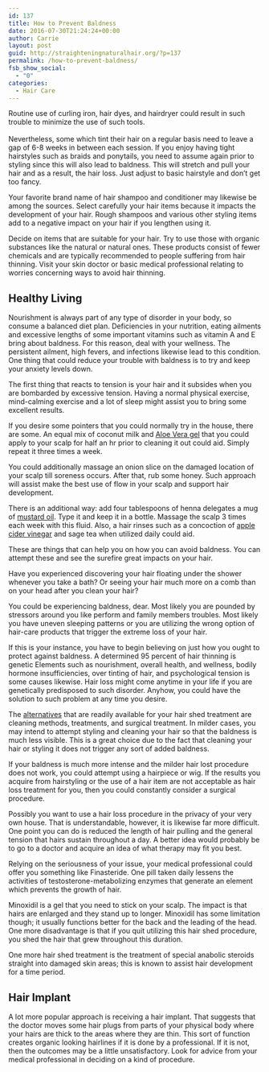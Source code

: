 ```yaml
---
id: 137
title: How to Prevent Baldness
date: 2016-07-30T21:24:24+00:00
author: Carrie
layout: post
guid: http://straighteningnaturalhair.org/?p=137
permalink: /how-to-prevent-baldness/
fsb_show_social:
  - "0"
categories:
  - Hair Care
---
```

<p style="text-align: left;">
  Routine use of curling iron, hair dyes, and hairdryer could result in such trouble to minimize the use of such tools.<br /> <br /> Nevertheless, some which tint their hair on a regular basis need to leave a gap of 6-8 weeks in between each session. If you enjoy having tight hairstyles such as braids and ponytails, you need to assume again prior to styling since this will also lead to baldness. This will stretch and pull your hair and as a result, the hair loss. Just adjust to basic hairstyle and don&#8217;t get too fancy.<!--more-->
</p>

<p style="text-align: left;">
  Your favorite brand name of hair shampoo and conditioner may likewise be among the sources. Select carefully your hair items because it impacts the development of your hair. Rough shampoos and various other styling items add to a negative impact on your hair if you lengthen using it.
</p>

<p style="text-align: left;">
  Decide on items that are suitable for your hair. Try to use those with organic substances like the natural or natural ones. These products consist of fewer chemicals and are typically recommended to people suffering from hair thinning. Visit your skin doctor or basic medical professional relating to worries concerning ways to avoid hair thinning.
</p>

## Healthy Living

<p style="text-align: left;">
  Nourishment is always part of any type of disorder in your body, so consume a balanced diet plan. Deficiencies in your nutrition, eating ailments and excessive lengths of some important vitamins such as vitamin A and E bring about baldness. For this reason, deal with your wellness. The persistent ailment, high fevers, and infections likewise lead to this condition. One thing that could reduce your trouble with baldness is to try and keep your anxiety levels down.
</p>

<p style="text-align: left;">
  The first thing that reacts to tension is your hair and it subsides when you are bombarded by excessive tension. Having a normal physical exercise, mind-calming exercise and a lot of sleep might assist you to bring some excellent results.
</p>

<p style="text-align: left;">
  If you desire some pointers that you could normally try in the house, there are some. An equal mix of coconut milk and <a id="amznPsBmLink_7702120" class="amzn_ps_bm_tl" href="http://www.amazon.com/Amara-Organics-Aloe-Organic-Pressed/dp/B00WRN3TBU/ref=as_li_bk_tl/?tag=strainaturhai-20&linkId=17093b90e1ab6b00b3b707e921cfbb3e&linkCode=ktl" target="_blank" rel="nofollow noopener noreferrer" data-amzn-ps-bm-keyword="aloe Vera gel" data-amzn-link-id="17093b90e1ab6b00b3b707e921cfbb3e">Aloe Vera gel</a><img id="amznPsBmPixel_7702120" style="border: none !important; margin: 0px !important; padding: 0px !important; height: 0px !important; width: 0px !important;" src="https://ir-na.amazon-adsystem.com/e/ir?source=bk&t=strainaturhai-20&bm-id=default&l=ktl&linkId=17093b90e1ab6b00b3b707e921cfbb3e&_cb=1494118598850" alt="" width="0" height="0" border="0" /> that you could apply to your scalp for half an hr prior to cleaning it out could aid. Simply repeat it three times a week.
</p>

<p style="text-align: left;">
  You could additionally massage an onion slice on the damaged location of your scalp till soreness occurs. After that, rub some honey. Such approach will assist make the best use of flow in your scalp and support hair development.
</p>

<p style="text-align: left;">
  There is an additional way: add four tablespoons of henna delegates a mug of <a id="amznPsBmLink_6835565" class="amzn_ps_bm_tl" href="http://www.amazon.com/Dabur-Mustard-Oil-16-9Oz/dp/B003K2NH4Q/ref=as_li_bk_tl/?tag=strainaturhai-20&linkId=b40597b3cae534fc85ba30a0e9794194&linkCode=ktl" target="_blank" rel="nofollow noopener noreferrer" data-amzn-ps-bm-keyword="mustard oil" data-amzn-link-id="b40597b3cae534fc85ba30a0e9794194">mustard oil</a><img id="amznPsBmPixel_6835565" style="border: none !important; margin: 0px !important; padding: 0px !important; height: 0px !important; width: 0px !important;" src="https://ir-na.amazon-adsystem.com/e/ir?source=bk&t=strainaturhai-20&bm-id=default&l=ktl&linkId=b40597b3cae534fc85ba30a0e9794194&_cb=1494117240820" alt="" width="0" height="0" border="0" />. Type it and keep it in a bottle. Massage the scalp 3 times each week with this fluid. Also, a hair rinses such as a concoction of <a id="amznPsBmLink_6546111" class="amzn_ps_bm_tl" href="http://www.amazon.com/Bragg-Organic-Apple-Cider-Vinegar/dp/B001ID6MIC/ref=as_li_bk_tl/?tag=strainaturhai-20&linkId=ad148882c235b121cd84dbc3a7d31b98&linkCode=ktl" target="_blank" rel="nofollow noopener noreferrer" data-amzn-ps-bm-keyword="apple cider vinegar" data-amzn-link-id="ad148882c235b121cd84dbc3a7d31b98">apple cider vinegar</a><img id="amznPsBmPixel_6546111" style="border: none !important; margin: 0px !important; padding: 0px !important; height: 0px !important; width: 0px !important;" src="https://ir-na.amazon-adsystem.com/e/ir?source=bk&t=strainaturhai-20&bm-id=default&l=ktl&linkId=ad148882c235b121cd84dbc3a7d31b98&_cb=1494118558742" alt="" width="0" height="0" border="0" /> and sage tea when utilized daily could aid.
</p>

<p style="text-align: left;">
  These are things that can help you on how you can avoid baldness. You can attempt these and see the surefire great impacts on your hair.
</p>

<p style="text-align: left;">
  Have you experienced discovering your hair floating under the shower whenever you take a bath? Or seeing your hair much more on a comb than on your head after you clean your hair?
</p>

<p style="text-align: left;">
  You could be experiencing baldness, dear. Most likely you are pounded by stressors around you like perform and family members troubles. Most likely you have uneven sleeping patterns or you are utilizing the wrong option of hair-care products that trigger the extreme loss of your hair.
</p>

<p style="text-align: left;">
  If this is your instance, you have to begin believing on just how you ought to protect against baldness. A determined 95 percent of hair thinning is genetic Elements such as nourishment, overall health, and wellness, bodily hormone insufficiencies, over tinting of hair, and psychological tension is some causes likewise. Hair loss might come anytime in your life if you are genetically predisposed to such disorder. Anyhow, you could have the solution to such problem at any time you desire.
</p>

<p style="text-align: left;">
  The <a href="http://www.hairbuddha.net/regrow-my-lost-hair/">alternatives</a> that are readily available for your hair shed treatment are cleaning methods, treatments, and surgical treatment. In milder cases, you may intend to attempt styling and cleaning your hair so that the baldness is much less visible. This is a great choice due to the fact that cleaning your hair or styling it does not trigger any sort of added baldness.
</p>

<p style="text-align: left;">
  If your baldness is much more intense and the milder hair lost procedure does not work, you could attempt using a hairpiece or wig. If the results you acquire from hairstyling or the use of a hair item are not acceptable as hair loss treatment for you, then you could constantly consider a surgical procedure.
</p>

<p style="text-align: left;">
  Possibly you want to use a hair loss procedure in the privacy of your very own house. That is understandable, however, it is likewise far more difficult. One point you can do is reduced the length of hair pulling and the general tension that hairs sustain throughout a day. A better idea would probably be to go to a doctor and acquire an idea of what therapy may fit you best.
</p>

<p style="text-align: left;">
  Relying on the seriousness of your issue, your medical professional could offer you something like Finasteride. One pill taken daily lessens the activities of testosterone-metabolizing enzymes that generate an element which prevents the growth of hair.
</p>

<p style="text-align: left;">
  Minoxidil is a gel that you need to stick on your scalp. The impact is that hairs are enlarged and they stand up to longer. Minoxidil has some limitation though; it usually functions better for the back and the leading of the head. One more disadvantage is that if you quit utilizing this hair shed procedure, you shed the hair that grew throughout this duration.
</p>

<p style="text-align: left;">
  One more hair shed treatment is the treatment of special anabolic steroids straight into damaged skin areas; this is known to assist hair development for a time period.
</p>

## Hair Implant

<p style="text-align: left;">
  A lot more popular approach is receiving a hair implant. That suggests that the doctor moves some hair plugs from parts of your physical body where your hairs are thick to the areas where they are thin. This sort of function creates organic looking hairlines if it is done by a professional. If it is not, then the outcomes may be a little unsatisfactory. Look for advice from your medical professional in deciding on a kind of procedure.
</p>